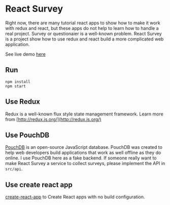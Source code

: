 # React Survey

Right now, there are many tutorial react apps to show how to make it work with redux and react, but these apps do not help to learn how to handle a real project. Survey or questionaier is a well-known problem. React Survey is a project show how to use redux and react build a more complicated web application. 

See live demo [here](https://react-survey.herokuapp.com)

## Run

```
npm install
npm start
```

## Use Redux

Redux is a well-known flux style state management framework. Learn more from [http://redux.js.org/](http://redux.js.org/)

## Use PouchDB

[PouchDB](https://pouchdb.com/) is an open-source JavaScript database. PouchDB was created to help web developers build applications that work as well offline as they do online. I use PouchDB here as a fake backend. If someone really want to make React Survey a service to collect surveys, please implement the API in `src/api`.

## Use create react app

[create-react-app](https://github.com/facebookincubator/create-react-app) to Create React apps with no build configuration.

